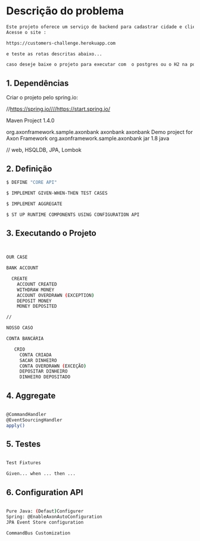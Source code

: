# Descrição do problema 

```sh
Este projeto oferece um serviço de backend para cadastrar cidade e clientes
Acesse o site :

https://customers-challenge.herokuapp.com

e teste as rotas descritas abaixo...

caso deseje baixe o projeto para executar com  o postgres ou o H2 na porta localhot:8080
```
 
## 1. Dependências

Criar o projeto pelo spring.io:

    

//https://spring.io////https://start.spring.io/

Maven Project 1.4.0

org.axonframework.sample.axonbank
axonbank
axonbank
Demo project for Axon Framework
org.axonframework.sample.axonbank
jar
1.8
java

// web, HSQLDB, JPA, Lombok

 
## 2. Definição
 

```sh
$ DEFINE "CORE API"

$ IMPLEMENT GIVEN-WHEN-THEN TEST CASES

$ IMPLEMENT AGGREGATE

$ ST UP RUNTIME COMPONENTS USING CONFIGURATION API

```

 
## 3. Executando o Projeto
 

```sh


OUR CASE

BANK ACCOUNT

  CREATE
    ACCOUNT CREATED
    WITHDRAW MONEY
    ACCOUNT OVERDRAWN (EXCEPTION)
    DEPOSIT MONEY
    MONEY DEPOSITED

//

NOSSO CASO

CONTA BANCÁRIA

   CRIO
     CONTA CRIADA
     SACAR DINHEIRO
     CONTA OVERDRAWN (EXCEÇÃO)
     DEPOSITAR DINHEIRO
     DINHEIRO DEPOSITADO

```
 
## 4. Aggregate 

```sh

@CommandHandler
@EventSourcingHandler
apply()

```
 
## 5. Testes 

```sh

Test Fixtures

Given... when ... then ...

```
 
## 6. Configuration API 

```sh

Pure Java: (Defaut)Configurer
Spring: @EnableAxonAutoConfiguration
JPA Event Store configuration

CommandBus Customization

```